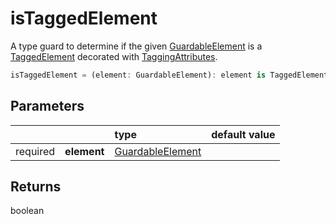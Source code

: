 # isTaggedElement

A type guard to determine if the given [GuardableElement](/tracking/browser/api-reference/definitions/GuardableElement.md) is a [TaggedElement](/tracking/browser/api-reference/definitions/TaggedElement.md) decorated with [TaggingAttributes](/tracking/browser/api-reference/definitions/TaggingAttribute.md).

```typescript
isTaggedElement = (element: GuardableElement): element is TaggedElement => boolean
```

## Parameters
|          |             | type                                                                        | default value
| :-:      | :--         | :--                                                                         | :--           
| required | **element** | [GuardableElement](/tracking/browser/api-reference/definitions/GuardableElement.md) |

## Returns
boolean

